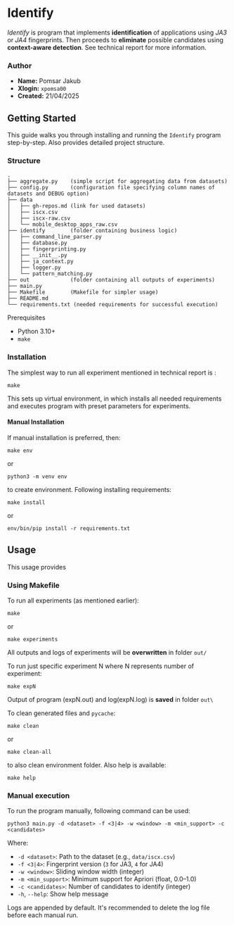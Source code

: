 # Identify 

_Identify_ is program that implements __identification__ of applications using _JA3_ or _JA4_ fingerprints. Then proceeds to __eliminate__ possible candidates using __context-aware detection__. See technical report for more information.

### Author
- **Name:** Pomsar Jakub  
- **Xlogin:** `xpomsa00`  
- **Created:** 21/04/2025

## Getting Started
This guide walks you through installing and running the `Identify` program step-by-step. Also provides detailed project structure. 

### Structure
```
.
├── aggregate.py    (simple script for aggregating data from datasets)
├── config.py       (configuration file specifying column names of datasets and DEBUG option)
├── data
│   ├── gh-repos.md (link for used datasets)
│   ├── iscx.csv    
│   ├── iscx-raw.csv
│   └── mobile_desktop_apps_raw.csv
├── identify        (folder containing business logic)
│   ├── command_line_parser.py
│   ├── database.py
│   ├── fingerprinting.py
│   ├── __init__.py
│   ├── ja_context.py
│   ├── logger.py
│   └── pattern_matching.py
├── out             (folder containing all outputs of experiments)
├── main.py 
├── Makefile        (Makefile for simpler usage)
├── README.md
└── requirements.txt (needed requirements for successful execution) 

```
Prerequisites
* Python 3.10+
* `make`


### Installation
The simplest way to run all experiment mentioned in technical report is :
```
make 
``` 
This sets up virtual environment, in which installs all needed requirements and executes program with preset parameters for experiments.

#### Manual Installation
If manual installation is preferred, then:
```
make env
```
or
```
python3 -m venv env
```
to create environment. 
Following installing requirements:
```
make install
```
or
```
env/bin/pip install -r requirements.txt
```

## Usage
This usage provides 
### Using Makefile
To run all experiments (as mentioned earlier):
```
make 
```
or
```
make experiments
```
All outputs and logs of experiments will be __overwritten__ in folder `out/`

To run just specific experiment N where N represents number of experiment:
```
make expN 
```
Output of program (expN.out) and log(expN.log) is __saved__ in folder `out\`

To clean generated files and `pycache`:
```
make clean
```
or
```
make clean-all
```
to also clean environment folder.
Also help is available:
```
make help
```

### Manual execution
To run the program manually, following command can be used:
```
python3 main.py -d <dataset> -f <3|4> -w <window> -m <min_support> -c <candidates>
```
Where:
- `-d <dataset>`: Path to the dataset (e.g., `data/iscx.csv`)
- `-f <3|4>`: Fingerprint version (`3` for JA3, `4` for JA4)
- `-w <window>`: Sliding window width (integer)
- `-m <min_support>`: Minimum support for Apriori (float, 0.0–1.0)
- `-c <candidates>`: Number of candidates to identify (integer)
- `-h`, `--help`: Show help message

Logs are appended by default. It's recommended to delete the log file before each manual run.